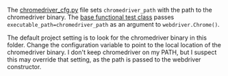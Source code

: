 The [chromedriver_cfg.py](chromedriver_cfg.py) file sets `chromedriver_path` 
with the path to the chromedriver binary. The 
[base functional test class](functional_test.py) passes 
`executable_path=chromedriver_path` as an argument to `webdriver.Chrome()`.

The default project setting is to look for the chromedriver binary in this 
folder. Change the configuration variable to point to the local location of
the chromedriver binary. I don't keep chromedriver on my PATH, but I suspect 
this may override that setting, as the path is passed to the webdriver 
constructor. 

